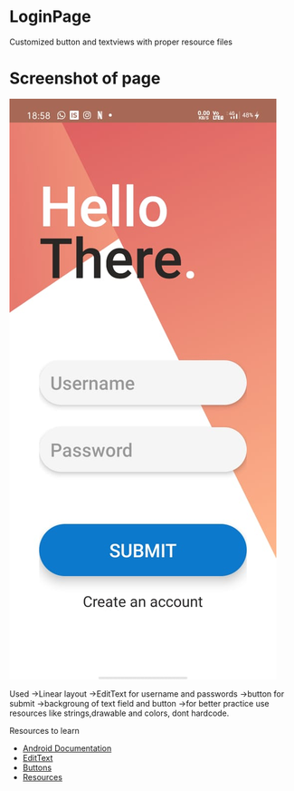 # LoginPage
Customized button and textviews with proper resource files

# Screenshot of page


![](screenshot.jpeg)

Used
->Linear layout
->EditText for username and passwords
->button for submit
->backgroung of text field and button
->for better practice use resources like strings,drawable and colors, dont hardcode.

Resources to learn 
- [Android Documentation](https://developer.android.com/guide)
- [EditText](https://developer.android.com/reference/android/widget/EditText)
- [Buttons](https://developer.android.com/reference/android/widget/EditText)
- [Resources](https://developer.android.com/guide/topics/resources/available-resources)





